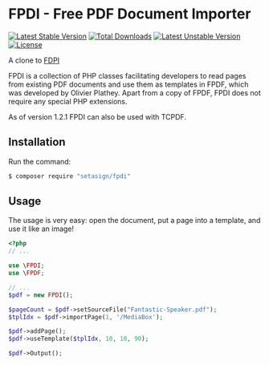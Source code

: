 FPDI - Free PDF Document Importer
=================================

[![Latest Stable Version](https://poser.pugx.org/setasign/fpdi/v/stable.svg)](https://packagist.org/packages/setasign/fpdi) [![Total Downloads](https://poser.pugx.org/setasign/fpdi/downloads.svg)](https://packagist.org/packages/setasign/fpdi) [![Latest Unstable Version](https://poser.pugx.org/setasign/fpdi/v/unstable.svg)](https://packagist.org/packages/setasign/fpdi) [![License](https://poser.pugx.org/setasign/fpdi/license.svg)](https://packagist.org/packages/setasign/fpdi)

A clone to [FDPI](http://www.setasign.com/products/fpdi/about/)

FPDI is a collection of PHP classes facilitating developers to read pages from existing PDF documents and use them as templates in FPDF, which was developed by Olivier Plathey. Apart from a copy of FPDF, FPDI does not require any special PHP extensions.

As of version 1.2.1 FPDI can also be used with TCPDF.

## Installation

Run the command:

```bash
$ composer require "setasign/fpdi"
```

Usage
-----

The usage is very easy: open the document, put a page into a template, and use it like an image!

```php
<?php
// ...

use \FPDI;
use \FPDF;

// ...
$pdf = new FPDI();

$pageCount = $pdf->setSourceFile("Fantastic-Speaker.pdf");
$tplIdx = $pdf->importPage(1, '/MediaBox');

$pdf->addPage();
$pdf->useTemplate($tplIdx, 10, 10, 90);

$pdf->Output();
```
